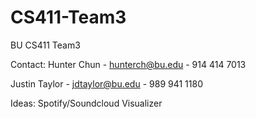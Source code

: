 # CS411-Team3
BU CS411 Team3

Contact:
Hunter Chun - hunterch@bu.edu - 914 414 7013

Justin Taylor - jdtaylor@bu.edu - 989 941 1180

Ideas:
Spotify/Soundcloud Visualizer
